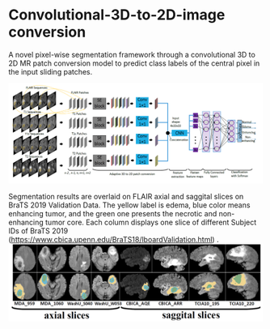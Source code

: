 # Convolutional-3D-to-2D-image conversion
A novel pixel-wise segmentation framework through a convolutional 3D to 2D MR patch conversion model to predict class labels of the central pixel in the input sliding patches.


![](https://github.com/hamghalam/Convolutional-3D-to-2D-image/blob/master/image.png)


Segmentation results are overlaid on FLAIR axial and saggital slices on BraTS 2019 Validation Data. The yellow label is edema, blue color means enhancing tumor, and the green one presents the necrotic and non-enhancing tumor core. Each column displays one slice of different Subject IDs of BraTS 2019 (https://www.cbica.upenn.edu/BraTS18/lboardValidation.html) .
![Segmentation results are overlaid on FLAIR axial slices on BraTS'19 Validation Data. The yellow label is edema, blue color means enhancing tumor, and the green one presents the necrotic and non-enhancing tumor core. Each column displays one slice of different Subject IDs of BraTS 2019.](https://github.com/hamghalam/Convolutional-3D-to-2D-image/blob/master/Capture.PNG)

